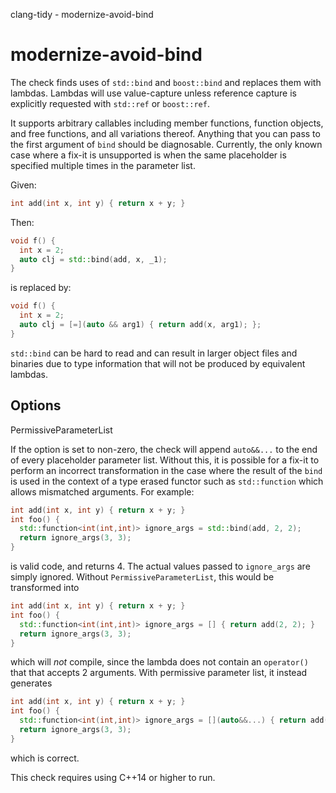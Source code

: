 clang-tidy - modernize-avoid-bind

</div>

# modernize-avoid-bind

The check finds uses of `std::bind` and `boost::bind` and replaces them
with lambdas. Lambdas will use value-capture unless reference capture is
explicitly requested with `std::ref` or `boost::ref`.

It supports arbitrary callables including member functions, function
objects, and free functions, and all variations thereof. Anything that
you can pass to the first argument of `bind` should be diagnosable.
Currently, the only known case where a fix-it is unsupported is when the
same placeholder is specified multiple times in the parameter list.

Given:

``` c++
int add(int x, int y) { return x + y; }
```

Then:

``` c++
void f() {
  int x = 2;
  auto clj = std::bind(add, x, _1);
}
```

is replaced by:

``` c++
void f() {
  int x = 2;
  auto clj = [=](auto && arg1) { return add(x, arg1); };
}
```

`std::bind` can be hard to read and can result in larger object files
and binaries due to type information that will not be produced by
equivalent lambdas.

## Options

<div class="option">

PermissiveParameterList

If the option is set to non-zero, the check will append `auto&&...` to
the end of every placeholder parameter list. Without this, it is
possible for a fix-it to perform an incorrect transformation in the case
where the result of the `bind` is used in the context of a type erased
functor such as `std::function` which allows mismatched arguments. For
example:

</div>

``` c++
int add(int x, int y) { return x + y; }
int foo() {
  std::function<int(int,int)> ignore_args = std::bind(add, 2, 2);
  return ignore_args(3, 3);
}
```

is valid code, and returns <span class="title-ref">4</span>. The actual
values passed to `ignore_args` are simply ignored. Without
`PermissiveParameterList`, this would be transformed into

``` c++
int add(int x, int y) { return x + y; }
int foo() {
  std::function<int(int,int)> ignore_args = [] { return add(2, 2); }
  return ignore_args(3, 3);
}
```

which will *not* compile, since the lambda does not contain an
`operator()` that that accepts 2 arguments. With permissive parameter
list, it instead generates

``` c++
int add(int x, int y) { return x + y; }
int foo() {
  std::function<int(int,int)> ignore_args = [](auto&&...) { return add(2, 2); }
  return ignore_args(3, 3);
}
```

which is correct.

This check requires using C++14 or higher to run.
